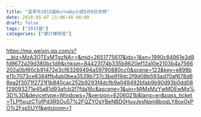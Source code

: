 ```yaml
---
title: "温哥华2015届Burnaby小组5月8日共修"
date: 2018-05-07 21:06:48-08:00
draft: false
tags: ["2015届"]
categories: ["慧灯禅修班"]
---
```

https://mp.weixin.qq.com/s?__biz=MzA3OTExMTgzNA==&mid=2651775617&idx=1&sn=1990c84961e3d8fd9672a29d380bc1d9&chksm=84423174b335b8620ef12a10e2103b4a7566202a0bf60cb91472e3cf63269494a59790880cc0&scene=123&key=e898be11c7073ce8384ffb4ab0bea3539b737c3be919dc2f9d08b593ad70af678d68ea2f3071f2721f1b840cac252b9293f4dcfb9a049492bfab9b90d93b0dd08f29093271e45a81d93afcb2f7fda16c&ascene=1&uin=MjMxMzYwMDEwMg%3D%3D&devicetype=Windows+7&version=6206021b&lang=en&pass_ticket=TLPflxuzCTofPd3RSOu57%2FQZYOsYBeNBD0HuyJesNpnj8boqLY8ox0xPO%2Fsp5UYf&winzoom=1
